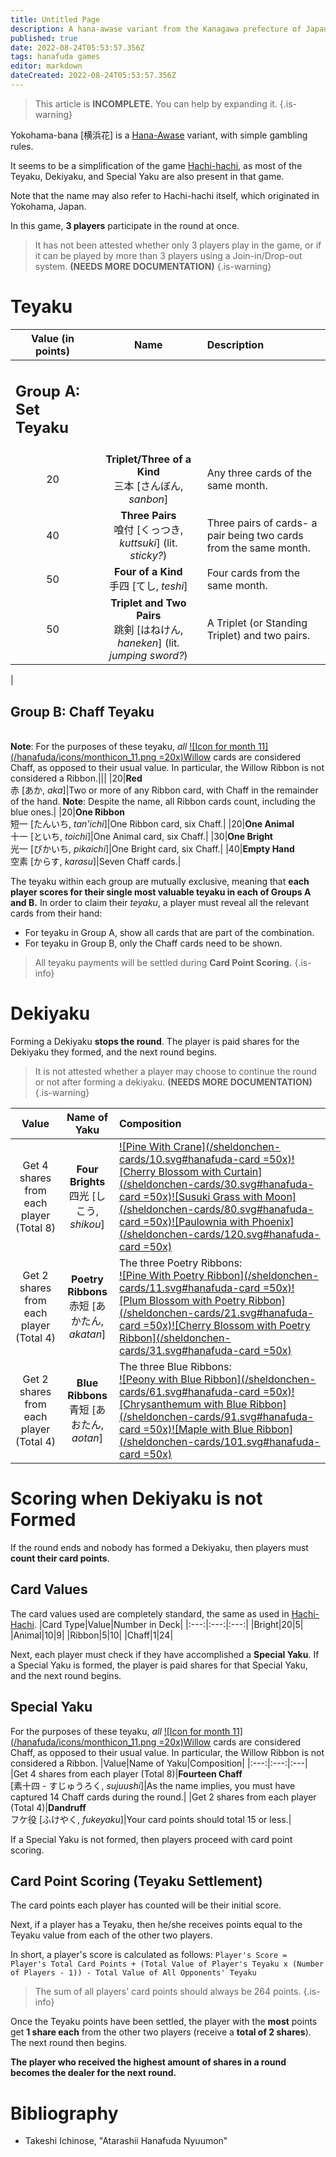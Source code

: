 ```yaml
---
title: Untitled Page
description: A hana-awase variant from the Kanagawa prefecture of Japan, with simple gambling rules.
published: true
date: 2022-08-24T05:53:57.356Z
tags: hanafuda games
editor: markdown
dateCreated: 2022-08-24T05:53:57.356Z
---
```


> This article is **INCOMPLETE.** You can help by expanding it.
{.is-warning}

Yokohama-bana [横浜花] is a [Hana-Awase](/en/hanafuda/games/hana-awase) variant, with simple gambling rules. 

It seems to be a simplification of the game [Hachi-hachi](/en/hanafuda/games/hachi-hachi), as most of the Teyaku, Dekiyaku, and Special Yaku are also present in that game.

Note that the name may also refer to Hachi-hachi itself, which originated in Yokohama, Japan.

In this game, **3 players** participate in the round at once.

> It has not been attested whether only 3 players play in the game, or if it can be played by more than 3 players using a Join-in/Drop-out system. **(NEEDS MORE DOCUMENTATION)**
{.is-warning}

# Teyaku

|Value (in points)|Name|Description|
|:---:|:---:|:---|
|<h2 align="left">Group A: Set Teyaku</h2>|||
|20|**Triplet/Three of a Kind**<br/>三本 [さんぼん, *sanbon*]|Any three cards of the same month.|
|40|**Three Pairs**<br/>喰付 [くっつき, *kuttsuki*] (lit. *sticky?*)|Three pairs of cards- a pair being two cards from the same month.|
|50|**Four of a Kind**<br/>手四 [てし, *teshi*]|Four cards from the same month.|
|50|**Triplet and Two Pairs**<br/>跳剣 [はねけん, *haneken*] (lit. *jumping sword?*)|A Triplet (or Standing Triplet) and two pairs.|

|<h2 align="left">Group B: Chaff Teyaku</h2><br>**Note**: For the purposes of these teyaku, *all* [![Icon for month 11](/hanafuda/icons/monthicon_11.png =20x)Willow](/en/hanafuda/suits/willow) cards are considered Chaff, as opposed to their usual value. In particular, the Willow Ribbon is not considered a Ribbon.|||
|20|**Red**<br/>赤 [あか, *aka*]|Two or more of any Ribbon card, with Chaff in the remainder of the hand. **Note**: Despite the name, all Ribbon cards count, including the blue ones.|
|20|**One Ribbon**<br/>短一 [たんいち, *tan'ichi*]|One Ribbon card, six Chaff.|
|20|**One Animal**<br/>十一 [といち, *toichi*]|One Animal card, six Chaff.|
|30|**One Bright**<br/>光一 [ぴかいち, *pikaichi*]|One Bright card, six Chaff.|
|40|**Empty Hand**<br/>空素 [からす, *karasu*]|Seven Chaff cards.|

The teyaku within each group are mutually exclusive, meaning that **each player scores for their single most valuable teyaku in each of Groups A and B.** In order to claim their *teyaku*, a player must reveal all the relevant cards from their hand: 
* For teyaku in Group A, show all cards that are part of the combination. 
* For teyaku in Group B, only the Chaff cards need to be shown.

>All teyaku payments will be settled during **Card Point Scoring.**
{.is-info}

# Dekiyaku
Forming a Dekiyaku **stops the round**. The player is paid shares for the Dekiyaku they formed, and the next round begins.

> It is not attested whether a player may choose to continue the round or not after forming a dekiyaku. **(NEEDS MORE DOCUMENTATION)**
{.is-warning}

|Value|Name of Yaku|Composition|
|:---:|:---:|:---|
|Get 4 shares from each player (Total 8)|**Four Brights**<br/>四光 [しこう, *shikou*]|[![Pine With Crane](/sheldonchen-cards/10.svg#hanafuda-card =50x)](/en/hanafuda/suits/pine#crane-with-sun)[![Cherry Blossom with Curtain](/sheldonchen-cards/30.svg#hanafuda-card =50x)](/en/hanafuda/suits/cherry-blossom#flower-viewing-curtain)[![Susuki Grass with Moon](/sheldonchen-cards/80.svg#hanafuda-card =50x)](/en/hanafuda/suits/susuki-grass#full-moon)[![Paulownia with Phoenix](/sheldonchen-cards/120.svg#hanafuda-card =50x)](/en/hanafuda/suits/paulownia#phoenix)|
|Get 2 shares from each player (Total 4)|**Poetry Ribbons**<br/>赤短 [あかたん, *akatan*]| The three Poetry Ribbons:<br>[![Pine With Poetry Ribbon](/sheldonchen-cards/11.svg#hanafuda-card =50x)](/en/hanafuda/suits/pine#poetry-ribbon)[![Plum Blossom with Poetry Ribbon](/sheldonchen-cards/21.svg#hanafuda-card =50x)](/en/hanafuda/suits/plum-blossom#poetry-ribbon)[![Cherry Blossom with Poetry Ribbon](/sheldonchen-cards/31.svg#hanafuda-card =50x)](/en/hanafuda/suits/cherry-blossom#poetry-ribbon)|
|Get 2 shares from each player (Total 4)|**Blue Ribbons**<br/>青短 [あおたん, *aotan*]|The three Blue Ribbons:<br> [![Peony with Blue Ribbon](/sheldonchen-cards/61.svg#hanafuda-card =50x)](/en/hanafuda/suits/peony#blue-ribbon)[![Chrysanthemum with Blue Ribbon](/sheldonchen-cards/91.svg#hanafuda-card =50x)](/en/hanafuda/suits/chrysanthemum#blue-ribbon)[![Maple with Blue Ribbon](/sheldonchen-cards/101.svg#hanafuda-card =50x)](/en/hanafuda/suits/maple#blue-ribbon)|

# Scoring when Dekiyaku is not Formed
If the round ends and nobody has formed a Dekiyaku, then players must **count their card points**.

## Card Values
The card values used are completely standard, the same as used in [Hachi-Hachi](/en/hanafuda/games/hachi-hachi).
|Card Type|Value|Number in Deck|
|:---:|:---:|:---:|
|Bright|20|5|
|Animal|10|9|
|Ribbon|5|10|
|Chaff|1|24|

Next, each player must check if they have accomplished a **Special Yaku**. If a Special Yaku is formed, the player is paid shares for that Special Yaku, and the next round begins.

## Special Yaku
For the purposes of these teyaku, *all* [![Icon for month 11](/hanafuda/icons/monthicon_11.png =20x)Willow](/en/hanafuda/suits/willow) cards are considered Chaff, as opposed to their usual value. In particular, the Willow Ribbon is not considered a Ribbon.
|Value|Name of Yaku|Composition|
|:---:|:---:|:---|
|Get 4 shares from each player (Total 8)|**Fourteen Chaff**<br/>[素十四 - すじゅうろく, *sujuushi*]|As the name implies, you must have captured 14 Chaff cards during the round.|
|Get 2 shares from each player (Total 4)|**Dandruff**<br/>フケ役 [ふけやく, *fukeyaku*]|Your card points should total 15 or less.|

If a Special Yaku is not formed, then players proceed with card point scoring.

## Card Point Scoring (Teyaku Settlement)
The card points each player has counted will be their initial score.

Next, if a player has a Teyaku, then he/she receives points equal to the Teyaku value from each of the other two players.

In short, a player's score is calculated as follows:
`Player's Score = Player's Total Card Points + (Total Value of Player's Teyaku x (Number of Players - 1)) - Total Value of All Opponents' Teyaku`

> The sum of all players' card points should always be 264 points.
{.is-info}

Once the Teyaku points have been settled, the player with the **most** points get **1 share each** from the other two players (receive a **total of 2 shares**). The next round then begins.

**The player who received the highest amount of shares in a round becomes the dealer for the next round.**



# Bibliography
- Takeshi Ichinose, "Atarashii Hanafuda Nyuumon"